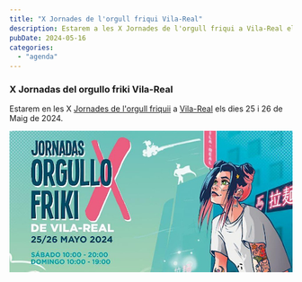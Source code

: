 ```yaml
---
title: "X Jornades de l'orgull friqui Vila-Real​"
description: Estarem a les X Jornades de l'orgull friqui a Vila-Real els dies 25 i 26 de Maig de 2024.
pubDate: 2024-05-16
categories: 
  - "agenda"
---
```


### X Jornadas del orgullo friki Vila-Real

Estarem en les X [Jornades de l'orgull friquii](https://www.eventbrite.es/e/entradas-x-jornadas-del-orgullo-friki-778203546757) a [Vila-Real](https://www.google.com/maps/dir//vila+real+castellon/data=!4m6!4m5!1m1!4e2!1m2!1m1!1s0xd600725c31d4dc1:0x9c147cedd45f1703?sa=X&ved=1t:155782&ictx=111) els dies 25 i 26 de Maig de 2024.

 ![](images/https-__cdn.evbuc_.com_images_767314139_408928995737_1_original.jpeg)

